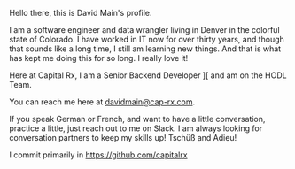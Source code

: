 Hello there, this is David Main's profile.

I am a software engineer and data wrangler living in Denver in the colorful state of Colorado.
I have worked in IT now for over thirty years, and though that sounds like a long time, I still am learning new things.
And that is what has kept me doing this for so long.  I really love it!

Here at Capital Rx, I am a Senior Backend Developer ][ and am on the HODL Team.

You can reach me here at davidmain@cap-rx.com.

If you speak German or French, and want to have a little conversation, practice a little, just reach out to me on Slack.
I am always looking for conversation partners to keep my skills up!  Tschüß and Adieu!

<!---
david-main-caprx/david-main-caprx is a ✨ special ✨ repository because its `README.md` (this file) appears on your GitHub profile.
You can click the Preview link to take a look at your changes.
--->

I commit primarily in https://github.com/capitalrx
